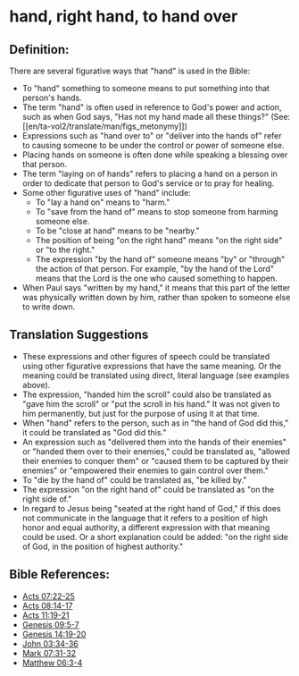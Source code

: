 # hand, right hand, to hand over #

## Definition: ##

There are several figurative ways that "hand" is used in the Bible:

* To "hand" something to someone means to put something into that person's hands.
* The term "hand" is often used in reference to God's power and action, such as when God says, "Has not my hand made all these things?" (See: [[en/ta-vol2/translate/man/figs_metonymy]])
* Expressions such as "hand over to" or "deliver into the hands of" refer to causing someone to be under the control or power of someone else.
* Placing hands on someone is often done while speaking a blessing over that person.
* The term "laying on of hands" refers to placing a hand on a person in order to dedicate that person to God's service or to pray for healing.
* Some other figurative uses of "hand" include:
   * To "lay a hand on" means to "harm."
   * To "save from the hand of" means to stop someone from harming someone else.
   * To be "close at hand" means to be "nearby."
   * The position of being "on the right hand" means "on the right side" or "to the right."
   * The expression "by the hand of" someone means "by" or "through" the action of that person. For example, "by the hand of the Lord" means that the Lord is the one who caused something to happen.
* When Paul says "written by my hand," it means that this part of the letter was physically written down by him, rather than spoken to someone else to write down.

## Translation Suggestions ##

* These expressions and other figures of speech could be translated using other figurative expressions that have the same meaning. Or the meaning could be translated using direct, literal language (see examples above).
* The expression, "handed him the scroll" could also be translated as "gave him the scroll" or "put the scroll in his hand." It was not given to him permanently, but just for the purpose of using it at that time.
* When "hand" refers to the person, such as in "the hand of God did this," it could be translated as "God did this."
* An expression such as "delivered them into the hands of their enemies" or "handed them over to their enemies," could be translated as, "allowed their enemies to conquer them" or "caused them to be captured by their enemies" or "empowered their enemies to gain control over them."
* To "die by the hand of" could be translated as, "be killed by."
* The expression "on the right hand of" could be translated as "on the right side of."
* In regard to Jesus being "seated at the right hand of God," if this does not communicate in the language that it refers to a position of high honor and equal authority, a different expression with that meaning could be used. Or a short explanation could be added: "on the right side of God, in the position of highest authority."



## Bible References: ##

* [Acts 07:22-25](en/tn/act/help/07/22)
* [Acts 08:14-17](en/tn/act/help/08/14)
* [Acts 11:19-21](en/tn/act/help/11/19)
* [Genesis 09:5-7](en/tn/gen/help/09/05)
* [Genesis 14:19-20](en/tn/gen/help/14/19)
* [John 03:34-36](en/tn/jhn/help/03/34)
* [Mark 07:31-32](en/tn/mrk/help/07/31)
* [Matthew 06:3-4](en/tn/mat/help/06/03)
